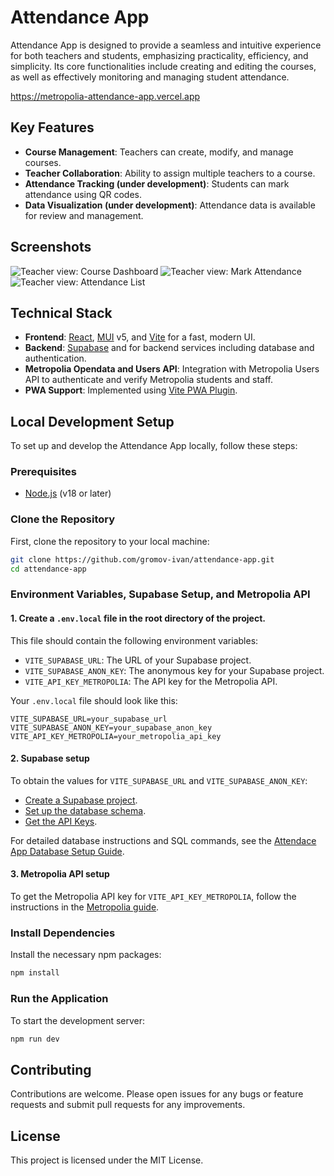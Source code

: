 # Attendance App

Attendance App is designed to provide a seamless and intuitive experience for both teachers and students, emphasizing practicality, efficiency, and simplicity. Its core functionalities include creating and editing the courses, as well as effectively monitoring and managing student attendance.

https://metropolia-attendance-app.vercel.app

## Key Features
- **Course Management**: Teachers can create, modify, and manage courses.
- **Teacher Collaboration**: Ability to assign multiple teachers to a course.
- **Attendance Tracking (under development)**: Students can mark attendance using QR codes.
- **Data Visualization (under development)**: Attendance data is available for review and management.

## Screenshots

<img src="https://github.com/gromov-ivan/attendance-app/assets/122451258/b549d6bb-46ec-4e2b-a1b2-e3555503c882" alt="Teacher view: Course Dashboard"/>
<img src="https://github.com/gromov-ivan/attendance-app/assets/122451258/9ad8be6e-258f-4889-a292-59e8451f6d79" alt="Teacher view: Mark Attendance"/>
<img src="https://github.com/gromov-ivan/attendance-app/assets/122451258/dbadaa15-1ab5-4980-b12b-2c4d05915010" alt="Teacher view: Attendance List"/>

## Technical Stack
- **Frontend**: [React](https://react.dev/), [MUI](https://mui.com/) v5, and [Vite](https://vitejs.dev/) for a fast, modern UI.
- **Backend**: [Supabase](https://supabase.com/) and for backend services including database and authentication.
- **Metropolia Opendata and Users API**: Integration with Metropolia Users API to authenticate and verify Metropolia students and staff.
- **PWA Support**: Implemented using [Vite PWA Plugin](https://vite-pwa-org.netlify.app/).

## Local Development Setup

To set up and develop the Attendance App locally, follow these steps:

### Prerequisites
- [Node.js](https://nodejs.org/en) (v18 or later)

### Clone the Repository

First, clone the repository to your local machine:

```bash
git clone https://github.com/gromov-ivan/attendance-app.git
cd attendance-app
```

### Environment Variables, Supabase Setup, and Metropolia API

####  1. Create a `.env.local` file in the root directory of the project.
This file should contain the following environment variables:

- `VITE_SUPABASE_URL`: The URL of your Supabase project.
- `VITE_SUPABASE_ANON_KEY`: The anonymous key for your Supabase project.
- `VITE_API_KEY_METROPOLIA`: The API key for the Metropolia API.

Your `.env.local` file should look like this:
```env
VITE_SUPABASE_URL=your_supabase_url
VITE_SUPABASE_ANON_KEY=your_supabase_anon_key
VITE_API_KEY_METROPOLIA=your_metropolia_api_key
```

#### 2. Supabase setup
To obtain the values for `VITE_SUPABASE_URL` and `VITE_SUPABASE_ANON_KEY`:
- [Create a Supabase project](https://supabase.com/docs/guides/getting-started/tutorials/with-react#create-a-project).
- [Set up the database schema](https://supabase.com/docs/guides/getting-started/tutorials/with-react#set-up-the-database-schema).
- [Get the API Keys](https://supabase.com/docs/guides/getting-started/tutorials/with-react#get-the-api-keys). 

For detailed database instructions and SQL commands, see the [Attendace App Database Setup Guide](./DATABASE_SETUP.md).

#### 3. Metropolia API setup
To get the Metropolia API key for `VITE_API_KEY_METROPOLIA`, follow the instructions in the [Metropolia guide](https://wiki.metropolia.fi/pages/viewpage.action?pageId=84543748).

### Install Dependencies
Install the necessary npm packages:

```bash
npm install
```

### Run the Application
To start the development server:

```bash
npm run dev
```

## Contributing
Contributions are welcome. Please open issues for any bugs or feature requests and submit pull requests for any improvements.

## License
This project is licensed under the MIT License.
